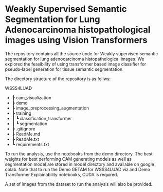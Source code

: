 # Weakly Supervised Semantic Segmentation for Lung Adenocarcinoma histopathological images using Vision Transformers

The repository contains all the source code for Weakly supervised semantic segmentation for lung adenocarcinoma histopathological images. We explored the feasibility of using transformer based image classifier for pseudo-label generation for tissue semantic segmentation.

The directory structure of the repository is as follws:

WSSS4LUAD
+ ┣ cam_visualization
+ ┣ demo
+ ┣ image_preprocessing_augmentation
+ ┣ training
+ ┃ ┗ classification_transformer
+ ┃ ┗ segmentation
+ ┣ .gitignore
+ ┣ ReadMe.md
+ ┣ ReadMe.txt
+ ┗ requirements.txt

To run the analysis, use the notebooks from the demo directory. The best weights for best performing CAM generating models as well as segmentation model are stored in model directory and available on google colab. Note that to run the Demo GETAM for WSSS4LUAD viz and Demo Transformer Explainability notebooks, CUDA is required.

A set of images from the dataset to run the analysis will also be provided.